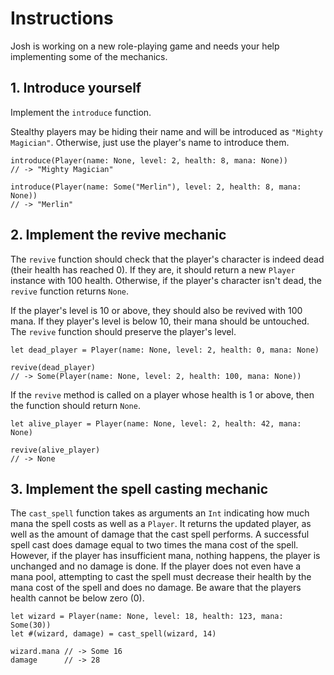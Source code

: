 # Instructions

Josh is working on a new role-playing game and needs your help implementing some of the mechanics.

## 1. Introduce yourself

Implement the `introduce` function.

Stealthy players may be hiding their name and will be introduced as `"Mighty Magician"`.
Otherwise, just use the player's name to introduce them.

```gleam
introduce(Player(name: None, level: 2, health: 8, mana: None))
// -> "Mighty Magician"

introduce(Player(name: Some("Merlin"), level: 2, health: 8, mana: None))
// -> "Merlin"
```

## 2. Implement the revive mechanic

The `revive` function should check that the player's character is indeed dead (their health has reached 0).
If they are, it should return a new `Player` instance with 100 health.
Otherwise, if the player's character isn't dead, the `revive` function returns `None`.

If the player's level is 10 or above, they should also be revived with 100 mana.
If they player's level is below 10, their mana should be untouched.
The `revive` function should preserve the player's level.

```gleam
let dead_player = Player(name: None, level: 2, health: 0, mana: None)

revive(dead_player)
// -> Some(Player(name: None, level: 2, health: 100, mana: None))
```

If the `revive` method is called on a player whose health is 1 or above, then the function should return `None`.

```gleam
let alive_player = Player(name: None, level: 2, health: 42, mana: None)

revive(alive_player)
// -> None
```

## 3. Implement the spell casting mechanic

The `cast_spell` function takes as arguments an `Int` indicating how much mana the spell costs as well as a `Player`.
It returns the updated player, as well as the amount of damage that the cast spell performs.
A successful spell cast does damage equal to two times the mana cost of the spell.
However, if the player has insufficient mana, nothing happens, the player is unchanged and no damage is done.
If the player does not even have a mana pool, attempting to cast the spell must decrease their health by the mana cost of the spell and does no damage.
Be aware that the players health cannot be below zero (0).

```gleam
let wizard = Player(name: None, level: 18, health: 123, mana: Some(30))
let #(wizard, damage) = cast_spell(wizard, 14)

wizard.mana // -> Some 16
damage      // -> 28
```
